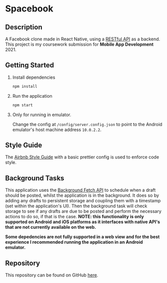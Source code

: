 # Spacebook

## Description

A Facebook clone made in React Native, using a [RESTful API](https://github.com/oliverroyknox/spacebook-api) as a backend. This project is my coursework submission for **Mobile App Development** 2021.

## Getting Started

1. Install dependencies

   ```bash
   npm install
   ```

2. Run the application

   ```bash
   npm start
   ```

3. Only for running in emulator.

   Change the config at `/config/server.config.json` to point to the Android emulator's host machine address `10.0.2.2`.

## Style Guide

The [Airbnb Style Guide](https://github.com/airbnb/javascript) with a basic prettier config is used to enforce code style.

## Background Tasks

This application uses the [Background Fetch API](https://docs.expo.dev/versions/latest/sdk/background-fetch/) to schedule when a draft should be posted, whilst the application is in the background. It does so by adding any drafts to persistent storage and coupling them with a timestamp (set within the application's UI). Then the background task will check storage to see if any drafts are due to be posted and perform the necessary actions to do so, if that is the case. **NOTE: this functionality is only supported on Android and iOS platforms as it interfaces with native API's that are not currently available on the web.**

**Some depedencies are not fully supported in a web view and for the best experience I recommended running the application in an Android emulator.**

## Repository

This repository can be found on GitHub [here](https://github.com/oliverroyknox/spacebook).
